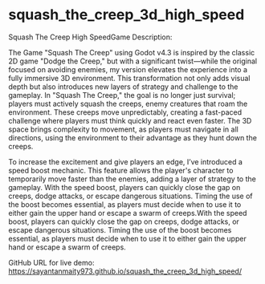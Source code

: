 # squash_the_creep_3d_high_speed
Squash The Creep High SpeedGame Description:

The Game "Squash The Creep" using Godot v4.3 is inspired by the classic 2D game "Dodge the Creep," but with a significant twist—while the original focused on avoiding enemies, my version elevates the experience into a fully immersive 3D environment. This transformation not only adds visual depth but also introduces new layers of strategy and challenge to the gameplay. In "Squash The Creep," the goal is no longer just survival; players must actively squash the creeps, enemy creatures that roam the environment. These creeps move unpredictably, creating a fast-paced challenge where players must think quickly and react even faster. The 3D space brings complexity to movement, as players must navigate in all directions, using the environment to their advantage as they hunt down the creeps.

To increase the excitement and give players an edge, I’ve introduced a speed boost mechanic. This feature allows the player's character to temporarily move faster than the enemies, adding a layer of strategy to the gameplay. With the speed boost, players can quickly close the gap on creeps, dodge attacks, or escape dangerous situations. Timing the use of the boost becomes essential, as players must decide when to use it to either gain the upper hand or escape a swarm of creeps.With the speed boost, players can quickly close the gap on creeps, dodge attacks, or escape dangerous situations. Timing the use of the boost becomes essential, as players must decide when to use it to either gain the upper hand or escape a swarm of creeps.


GitHub URL for live demo: https://sayantanmaity973.github.io/squash_the_creep_3d_high_speed/
